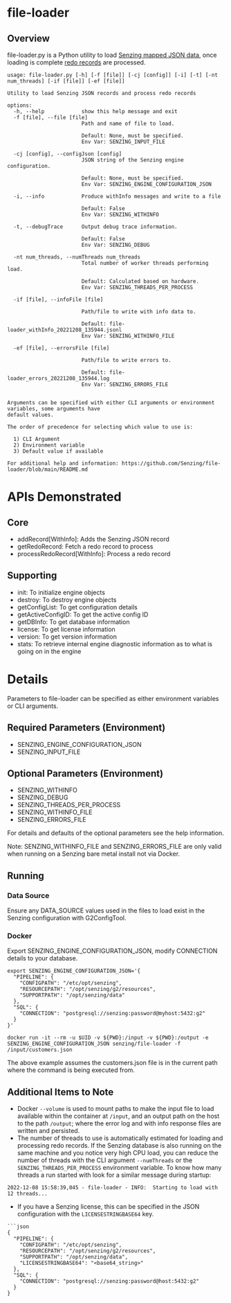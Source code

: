  # file-loader

 ## Overview

file-loader.py is a Python utility to load [Senzing mapped JSON data](https://senzing.zendesk.com/hc/en-us/articles/231925448-Generic-Entity-Specification), once loading is complete [redo records](https://senzing.zendesk.com/hc/en-us/articles/360007475133-Processing-REDO) are processed.


```console
usage: file-loader.py [-h] [-f [file]] [-cj [config]] [-i] [-t] [-nt num_threads] [-if [file]] [-ef [file]]

Utility to load Senzing JSON records and process redo records

options:
  -h, --help            show this help message and exit
  -f [file], --file [file]
                        Path and name of file to load.
                        
                        Default: None, must be specified.
                        Env Var: SENZING_INPUT_FILE
                        
  -cj [config], --configJson [config]
                        JSON string of the Senzing engine configuration.
                        
                        Default: None, must be specified.
                        Env Var: SENZING_ENGINE_CONFIGURATION_JSON
                        
  -i, --info            Produce withInfo messages and write to a file
                        
                        Default: False
                        Env Var: SENZING_WITHINFO
                        
  -t, --debugTrace      Output debug trace information.
                        
                        Default: False
                        Env Var: SENZING_DEBUG
                        
  -nt num_threads, --numThreads num_threads
                        Total number of worker threads performing load.
                        
                        Default: Calculated based on hardware.
                        Env Var: SENZING_THREADS_PER_PROCESS
                        
  -if [file], --infoFile [file]
                        
                        Path/file to write with info data to.
                        
                        Default: file-loader_withInfo_20221208_135944.jsonl
                        Env Var: SENZING_WITHINFO_FILE
                        
  -ef [file], --errorsFile [file]
                        
                        Path/file to write errors to.
                        
                        Default: file-loader_errors_20221208_135944.log
                        Env Var: SENZING_ERRORS_FILE
                        

Arguments can be specified with either CLI arguments or environment variables, some arguments have 
default values.
        
The order of precedence for selecting which value to use is:
        
  1) CLI Argument
  2) Environment variable
  3) Default value if available
  
For additional help and information: https://github.com/Senzing/file-loader/blob/main/README.md
```

# APIs Demonstrated
## Core
- addRecord[WithInfo]: Adds the Senzing JSON record
- getRedoRecord: Fetch a redo record to process
- processRedoRecord[WithInfo]: Process a redo record

## Supporting
- init: To initialize engine objects
- destroy: To destroy engine objects
- getConfigList: To get configuration details
- getActiveConfigID: To get the active config ID
- getDBInfo: To get database information
- license: To get license information
- version: To get version information
- stats: To retrieve internal engine diagnostic information as to what is going on in the engine

# Details
Parameters to file-loader can be specified as either environment variables or CLI arguments.
## Required Parameters (Environment)
- SENZING_ENGINE_CONFIGURATION_JSON
- SENZING_INPUT_FILE

## Optional Parameters (Environment)
- SENZING_WITHINFO
- SENZING_DEBUG
- SENZING_THREADS_PER_PROCESS
- SENZING_WITHINFO_FILE 
- SENZING_ERRORS_FILE

For details and defaults of the optional parameters see the help information. 

Note: SENZING_WITHINFO_FILE and SENZING_ERRORS_FILE are only valid when running on a Senzing bare metal install not via Docker.

## Running

### Data Source
Ensure any DATA_SOURCE values used in the files to load exist in the Senzing configuration with G2ConfigTool.

### Docker
Export SENZING_ENGINE_CONFIGURATION_JSON, modify CONNECTION details to your database. 
```console
export SENZING_ENGINE_CONFIGURATION_JSON='{
  "PIPELINE": {
    "CONFIGPATH": "/etc/opt/senzing",
    "RESOURCEPATH": "/opt/senzing/g2/resources",
    "SUPPORTPATH": "/opt/senzing/data"
  },
  "SQL": {
    "CONNECTION": "postgresql://senzing:password@myhost:5432:g2"
  }
}'
```

```console
docker run -it --rm -u $UID -v ${PWD}:/input -v ${PWD}:/output -e SENZING_ENGINE_CONFIGURATION_JSON senzing/file-loader -f /input/customers.json
```
The above example assumes the customers.json file is in the current path where the command is being executed from.

## Additional Items to Note

- Docker `--volume` is used to mount paths to make the input file to load available within the container at `/input`, and an output path on the host to the path `/output`; where the error log and with info response files are written and persisted.
- The number of threads to use is automatically estimated for loading and processing redo records. If the Senzing database is also running on the same machine and you notice very high CPU load, you can reduce the number of threads with the CLI argument `--numThreads` or the `SENZING_THREADS_PER_PROCESS` environment variable. To know how many threads a run started with look for a similar message during startup:

```console
2022-12-08 15:58:39,045 - file-loader - INFO:  Starting to load with 12 threads...
```
- If you have a Senzing license, this can be specified in the JSON configuration with the `LICENSESTRINGBASE64` key.

```console
```json
{
  "PIPELINE": {
    "CONFIGPATH": "/etc/opt/senzing",
    "RESOURCEPATH": "/opt/senzing/g2/resources",
    "SUPPORTPATH": "/opt/senzing/data",
    "LICENSESTRINGBASE64": "<base64_string>"
  },
  "SQL": {
    "CONNECTION": "postgresql://senzing:password@host:5432:g2"
  }
}
```
